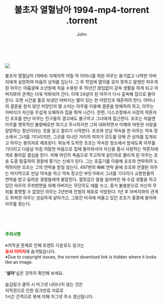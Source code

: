 ﻿---
layout: post
title:  "                   불초자 열혈남아 1994-mp4-torrent                .torrent"
author: John
categories: [ 영화 ]
tags: [  ]
image: https://torrentrj57.com/uploadfile/full/eb9689547b114edec3c56c50042df8a46a440d4b.jpg 
description: "                   불초자 열혈남아 1994-mp4-torrent                 torrent 정보 공유"
toc: true
toc_sticky: true
---

<br>
<p><img src="https://torrentrj57.com/uploadfile/full/eb9689547b114edec3c56c50042df8a46a440d4b.jpg"/></p>
 불초자 열혈남아 (1994) 자체자막 어릴 적 어머니를 여윈 아무는 용기없고 나약한 아버지에게 실망하여 마음의 상처를 입는다. 그 후 학업에 열의를 갖지 못하고 말썽만 피우게 된 아무는 아홉살때 소년원에 처음 수용된 후 15년간 끊임없이 감옥 생활을 하게 되고 아버지와의 관계는 더욱 악화되어 간다. 이제 24살이 된 아무가 다시 출옥해 집으로 돌아온다. 오랜 시간을 홀로 보냈던 아버지는 딸이 있는 한 미망인과 재혼하려 한다. 어머니의 결혼을 원치 않던 미망인의 딸 소미는 아무를 이용해 결혼을 방해하려 하고, 아무는 아버지가 자신을 무섭게 오해하자 집을 뛰쳐 나간다. 한편, 디스코장에서 사장의 약혼자인 조조를 만난 아무는 친구들의 경고에도 불구하고 그녀에게 접근한다. 조조는 처음엔 아무를 맹목적인 불량배로만 여기고 무시하지만 그와 대화하면서 이해와 따뜻한 사랑을 갈망하는 청년이라는 것을 알고 끌리기 시작한다. 조조와 만날 약속을 한 아무는 약속 장소에서 그녀를 기다리지만, 그곳을 지나던 거리의 여자가 강도를 당해 큰 상처를 입게되고 아무는 용의자로 체포된다. 뒤늦게 도착한 조조는 약속한 장소에서 밤새도록 아무를 기다리고 다음날 아침 허탈한 마음으로 집에 돌아와서야 자신을 몹시 사랑하는 약혼자에게로 돌아갈 결심을 한다. 피해 여인의 죽음으로 무고하게 살인자로 몰리게 된 아무는 호송 도중 탈출하여 경찰에 쫓기는 신세가 된다. 그는 호출기를 이용해 조조와 연락하려 노력하지만 조조는 그의 연락을 받질 않는다. 497번의 삐삐 연락 끝에 조조와 연결된 아무는 마지막으로 만날 약속을 하고 약속 장소인 부둣가에서 그녀를 기다리다 교환원들의 연락을 받고 달려온 경찰들에게 붇잡힌다. 절망감으 말을 잃어버린 채 수감 생활을 하고 있던 아무의 무죄방면을 위해 아버지는 무던히도 애를 쓰고, 증거 불충분으로 자신의 무죄를 증명할 수 없었던 아무는 2년만에 진범의 체포로 석방된다. 1년 후 아버지와의 관계도 회복한 아무는 성실하게 살아가고, 그동안 미국에 머물고 있던 조조가 홍콩에 돌아와 아무를 찾는다. 
    
<br><br><br>
<p data-ke-size="size16"><b><span style="color: green;">주의사항</span></b><br /><br />※저작권 문제로 인해 토렌트 다운로드 링크는<br /><b><span style="color: red;">유사 이미지</span></b>에 숨겨뒀습니다.<br />※Due to copyright issues, the torrent download link is hidden where it looks like an image.<br /><br /><b>'설마'</b>싶은 것까지 확인해 보세요.<br /><br />숨김링크 클릭 시 마그넷 나타나지 않는 것은<br />저작권으로 인한 링크만료 자료로<br />1시간 간격으로 봇에 의해 마그넷 주소 갱신됩니다.</p>
